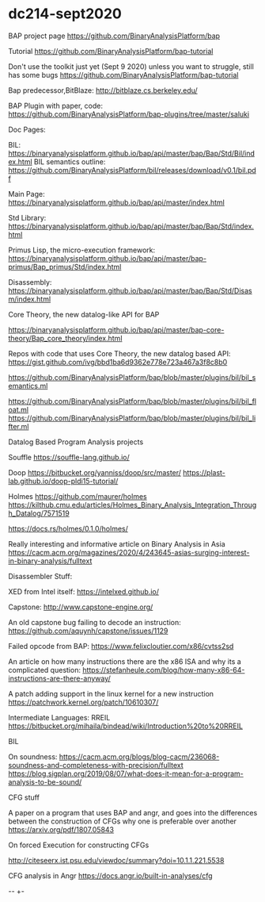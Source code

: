 # dc214-sept2020



BAP project page
https://github.com/BinaryAnalysisPlatform/bap

Tutorial
https://github.com/BinaryAnalysisPlatform/bap-tutorial


Don't use the toolkit just yet (Sept 9 2020) unless you want to struggle, still has some bugs
https://github.com/BinaryAnalysisPlatform/bap-tutorial



Bap predecessor,BitBlaze:
http://bitblaze.cs.berkeley.edu/



BAP Plugin with paper, code:
https://github.com/BinaryAnalysisPlatform/bap-plugins/tree/master/saluki

Doc Pages:

BIL:
https://binaryanalysisplatform.github.io/bap/api/master/bap/Bap/Std/Bil/index.html
BIL semantics outline:
https://github.com/BinaryAnalysisPlatform/bil/releases/download/v0.1/bil.pdf

Main Page:
https://binaryanalysisplatform.github.io/bap/api/master/index.html

Std Library:
https://binaryanalysisplatform.github.io/bap/api/master/bap/Bap/Std/index.html


Primus Lisp, the micro-execution framework:
https://binaryanalysisplatform.github.io/bap/api/master/bap-primus/Bap_primus/Std/index.html

Disassembly:
https://binaryanalysisplatform.github.io/bap/api/master/bap/Bap/Std/Disasm/index.html









Core Theory, the new datalog-like API for BAP

https://binaryanalysisplatform.github.io/bap/api/master/bap-core-theory/Bap_core_theory/index.html

Repos with code that uses Core Theory, the new datalog based API:
https://gist.github.com/ivg/bbd1ba6d9362e778e723a467a3f8c8b0

https://github.com/BinaryAnalysisPlatform/bap/blob/master/plugins/bil/bil_semantics.ml

https://github.com/BinaryAnalysisPlatform/bap/blob/master/plugins/bil/bil_float.ml
https://github.com/BinaryAnalysisPlatform/bap/blob/master/plugins/bil/bil_lifter.ml



Datalog Based Program Analysis projects

Souffle
https://souffle-lang.github.io/

Doop
https://bitbucket.org/yanniss/doop/src/master/
https://plast-lab.github.io/doop-pldi15-tutorial/


Holmes
https://github.com/maurer/holmes
https://kilthub.cmu.edu/articles/Holmes_Binary_Analysis_Integration_Through_Datalog/7571519

https://docs.rs/holmes/0.1.0/holmes/










Really interesting and informative article on Binary Analysis in Asia
https://cacm.acm.org/magazines/2020/4/243645-asias-surging-interest-in-binary-analysis/fulltext





Disassembler Stuff:

XED from Intel itself:
https://intelxed.github.io/


Capstone:
http://www.capstone-engine.org/

An old capstone bug failing to decode an instruction:
https://github.com/aquynh/capstone/issues/1129


Failed opcode from BAP:
https://www.felixcloutier.com/x86/cvtss2sd

An article on how many instructions there are the x86 ISA and why its a complicated question:
https://stefanheule.com/blog/how-many-x86-64-instructions-are-there-anyway/

A patch adding support in the linux kernel for a new instruction 
https://patchwork.kernel.org/patch/10610307/




Intermediate Languages:
RREIL
https://bitbucket.org/mihaila/bindead/wiki/Introduction%20to%20RREIL

BIL






On soundness:
https://cacm.acm.org/blogs/blog-cacm/236068-soundness-and-completeness-with-precision/fulltext
https://blog.sigplan.org/2019/08/07/what-does-it-mean-for-a-program-analysis-to-be-sound/





CFG stuff

A paper on a program that uses BAP and angr, and goes into the differences between the construction of CFGs why one is preferable over another
https://arxiv.org/pdf/1807.05843 

On forced Execution for constructing CFGs

http://citeseerx.ist.psu.edu/viewdoc/summary?doi=10.1.1.221.5538


CFG analysis in Angr
https://docs.angr.io/built-in-analyses/cfg


--
+-
